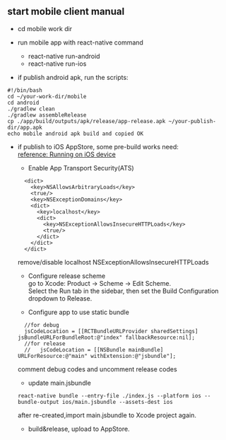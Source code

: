 <!-- start mobile -->

## start mobile client manual

- cd mobile work dir
  
- run mobile app with react-native command
  - react-native run-android
  - react-native run-ios

- if publish android apk, run the scripts:
```
#!/bin/bash
cd ~/your-work-dir/mobile
cd android
./gradlew clean
./gradlew assembleRelease
cp ./app/build/outputs/apk/release/app-release.apk ~/your-publish-dir/app.apk
echo mobile android apk build and copied OK
```

- if publish to iOS AppStore, some pre-build works need:   
[reference: Running on iOS device](https://facebook.github.io/react-native/docs/running-on-device.html)   
  - Enable App Transport Security(ATS)
  ```
    <dict>
      <key>NSAllowsArbitraryLoads</key>
      <true/>
      <key>NSExceptionDomains</key>
      <dict>
        <key>localhost</key>
        <dict>
          <key>NSExceptionAllowsInsecureHTTPLoads</key>
          <true/>
        </dict>
      </dict>
    </dict>
  ```
  remove/disable localhost NSExceptionAllowsInsecureHTTPLoads
  - Configure release scheme   
  go to Xcode: Product → Scheme → Edit Scheme.    
  Select the Run tab in the sidebar, then set the Build Configuration dropdown to Release.

  - Configure app to use static bundle   
  ```
    //for debug
    jsCodeLocation = [[RCTBundleURLProvider sharedSettings] jsBundleURLForBundleRoot:@"index" fallbackResource:nil];
    //for release
    //   jsCodeLocation = [[NSBundle mainBundle] URLForResource:@"main" withExtension:@"jsbundle"];
  ```
  comment debug codes and uncomment release codes

  - update main.jsbundle   
  ```
  react-native bundle --entry-file ./index.js --platform ios --bundle-output ios/main.jsbundle --assets-dest ios
  ```
  after re-created,import main.jsbundle to Xcode project again.

  - build&release, upload to AppStore.



